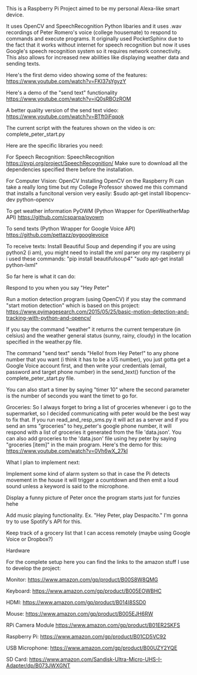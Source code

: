 This is a Raspberry Pi Project aimed to be my personal Alexa-like smart device.

It uses OpenCV and SpeechRecognition Python libaries and it uses .wav recordings of Peter Romero's voice (college housemate) to respond to commands and execute programs. It originally used PocketSphinx due to the fact that it works without internet for speech recognition but now it uses Google's speech recognition system so it requires network connectivity. This also allows for increased new abilities like displaying weather data and sending texts.

Here's the first demo video showing some of the features: https://www.youtube.com/watch?v=FKI37sYgyzY

Here's a demo of the "send text" functionality https://www.youtube.com/watch?v=iQ0sRBOzROM

A better quality version of the send text video: https://www.youtube.com/watch?v=BTft0iFqqok

The current script with the features shown on the video is on: complete_peter_start.py

Here are the specific libraries you need:

For Speech Recognition: SpeechRecognition https://pypi.org/project/SpeechRecognition/ Make sure to download all the dependencies specified there before the installation.

For Computer Vision: OpenCV Installing OpenCV on the Raspberry Pi can take a really long time but my College Professor showed me this command that installs a funcitonal version very easily: $sudo apt-get install libopencv-dev python-opencv

To get weather information PyOWM (Python Wrapper for OpenWeatherMap API) https://github.com/csparpa/pyowm

To send texts (Python Wrapper for Google Voice API) https://github.com/pettazz/pygooglevoice

To receive texts: Install Beautiful Soup and depending if you are using python2 (i am), you might need to install the xml parser ony my raspberry pi i used these commands: "pip install beautifulsoup4" "sudo apt-get install python-lxml"

So far here is what it can do:

Respond to you when you say "Hey Peter"

Run a motion detection program (using OpenCV) if you stay the command "start motion detection" which is based on this project: https://www.pyimagesearch.com/2015/05/25/basic-motion-detection-and-tracking-with-python-and-opencv/

If you say the command "weather" it returns the current temperature (in celsius) and the weather general status (sunny, rainy, cloudy) in the location specified in the weather.py file.

The command "send text" sends "Hello! from Hey Peter!" to any phone number that you want (i think it has to be a US number), you just gotta get a Google Voice account first, and then write your credentials (email, password and target phone number) in the send_text() function of the complete_peter_start.py file.

You can also start a timer by saying "timer 10" where the second parameter is the number of seconds you want the timet to go for.

Groceries: So I always forget to bring a list of groceries whenever i go to the supermarket, so I decided communicating with peter would be the best way to fix that. If you run read_and_resp_sms.py it will act as a server and if you send an sms "groceries" to hey_peter's google phone number, it will respond with a list of groceries it generated from the file 'data.json'. You can also add groceries to the 'data.json' file using hey peter by saying "groceries [item]" in the main program.
Here's the demo for this: https://www.youtube.com/watch?v=0Vh6wX_27kI

What I plan to implement next:

Implement some kind of alarm system so that in case the Pi detects movement in the house it will trigger a countdown and then emit a loud sound unless a keyword is said to the microphone.

Display a funny picture of Peter once the program starts just for funzies hehe

Add music playing functionality. Ex. "Hey Peter, play Despacito." I'm gonna try to use Spotify's API for this.

Keep track of a grocery list that I can access remotely (maybe using Google Voice or Dropbox?)

Hardware

For the complete setup here you can find the links to the amazon stuff I use to develop the project:

Monitor: https://www.amazon.com/gp/product/B00S8W8QMG

Keyboard: https://www.amazon.com/gp/product/B005EOWBHC

HDMI: https://www.amazon.com/gp/product/B014I8SSD0

Mouse: https://www.amazon.com/gp/product/B005EJH6RW

RPi Camera Module https://www.amazon.com/gp/product/B01ER2SKFS

Raspberry Pi: https://www.amazon.com/gp/product/B01CD5VC92

USB Microphone: https://www.amazon.com/gp/product/B00UZY2YQE

SD Card: https://www.amazon.com/Sandisk-Ultra-Micro-UHS-I-Adapter/dp/B073JWXGNT